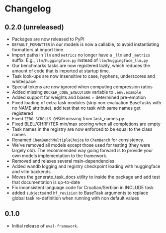 # Changelog
## 0.2.0 (unreleased)

- Packages are now released to PyPI
- `DEFAULT_FORMATTER` in our models is now a callable, to avoid instantiating formatters at import time
- Import paths in `llm` and `metrics` no longer have a `_llm` and `_metrics` suffix. E.g., `llm/huggingface.py` instead of `llm/huggingface_llm.py`
- Our benchmarks tasks are now registered lazily, which reduces the amount of code that is imported
  at startup time.
- Task look-ups are now insensitive to case, hyphens, underscores and whitespace
- Special tokens are now ignored when computing compression ratios
- Added missing `DOCKER_CODE_EXECUTION` variable to `.env.example`
- Added support for weights and biases + determined pre-emption
- Fixed loading of extra task modules (skip non-evaluation BaseTasks with no NAME attribute), add test that no task with same names get registered
- Fixed `ZERO_SCROLLS_QMSUM` missing from task_names.py
- Fixed BLEU/CHRF/TER min/max scoring when all completions are empty
- Task names in the registry are now enforced to be equal to the class names
- Renamed `ChemBenchMultipleChoice` to `ChemBench` for consistency.
- We've removed all models except those used for testing (they were largely old). The recommended way going forward is to provide
  your own models implementation to the framework.
- Removed and relaxes several main-dependencies
- Added wandb logging and registry checkpoint loading with huggingface and vllm backends
- Moves the generate_task_docs utility to inside the package and add test that documentation is up-to-date
- Fix inconsistent language code for Croatian/Serbian in INCLUDE task
- added `subjects`and `hf_revision` to BaseTask arguments to replace global task re-definition when running with non default values

## 0.1.0

- Initial release of `eval-framework`.
